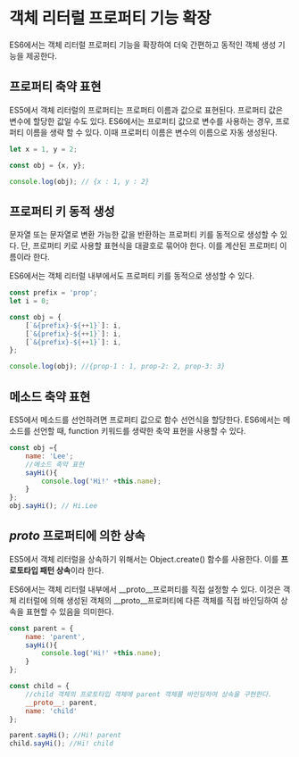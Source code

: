 # 객체 리터럴 프로퍼티 기능 확장
ES6에서는 객체 리터럴 프로퍼티 기능을 확장하여 더욱 간편하고 동적인 객체 생성 기능을 제공한다.

## 프로퍼티 축약 표현
ES5에서 객체 리터럴의 프로퍼티는 프로퍼티 이름과 값으로 표현된다. 프로퍼티 값은 변수에 할당한 값일 수도 있다. ES6에서는 프로퍼티 값으로 변수를 사용하는 경우, 프로퍼티 이름을 생략 할 수 있다. 이때 프로퍼티 이름은 변수의 이름으로 자동 생성된다.

``` javascript
let x = 1, y = 2;

const obj = {x, y};

console.log(obj); // {x : 1, y : 2}
```

## 프로퍼티 키 동적 생성
문자열 또는 문자열로 변환 가능한 값을 반환하는 프로퍼티 키를 동적으로 생성할 수 있다. 단, 프로퍼티 키로 사용할 표현식을 대괄호로 묶어야 한다. 이를 계산된 프로퍼티 이름이라 한다.

ES6에서는 객체 리터럴 내부에서도 프로퍼티 키를 동적으로 생성할 수 있다.
``` javascript
const prefix = 'prop';
let i = 0;

const obj = {
	[`&{prefix}-${++1}`]: i,
	[`&{prefix}-${++1}`]: i,
	[`&{prefix}-${++1}`]: i,
};

console.log(obj); //{prop-1 : 1, prop-2: 2, prop-3: 3}
```

## 메소드 축약 표현
ES5에서 메소드를 선언하려면 프로퍼티 값으로 함수 선언식을 할당한다. ES6에서는 메소드를 선언할 때, function 키워드를 생략한 축약 표현을 사용할 수 있다.

```javascript
const obj ={
	name: 'Lee';
	//메소드 축약 표현
	sayHi(){
		console.log('Hi!' +this.name);
	}
};
obj.sayHi(); // Hi.Lee
```

## _proto_ 프로퍼티에 의한 상속
ES5에서 객체 리터럴을 상속하기 위해서는 Object.create() 함수를 사용한다. 이를 **프로토타입 패턴 상속**이라 한다.

ES6에서는 객체 리터럴 내부에서 __proto__프로퍼티를 직접 설정할 수 있다. 이것은 객체 리터럴에 의해 생성된 객체의 __proto__프로퍼티에 다른 객체를 직접 바인딩하여 상속을 표현할 수 있음을 의미한다.

```javascript
const parent = {
	name: 'parent',
	sayHi(){
		console.log('Hi!' +this.name);
	}
};

const child = {
	//child 객체의 프로토타입 객체에 parent 객체를 바인딩하여 상속을 구현한다.
	__proto__: parent,
	name: 'child'
};

parent.sayHi(); //Hi! parent
child.sayHi(); //Hi! child
```